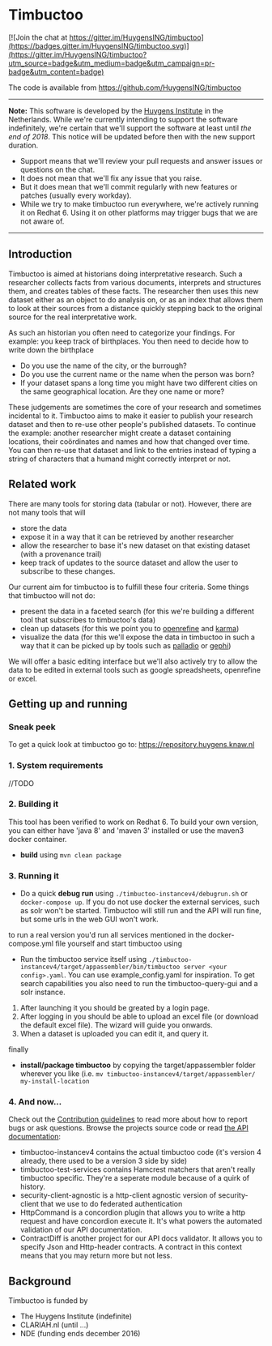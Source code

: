 # Timbuctoo

[![Join the chat at https://gitter.im/HuygensING/timbuctoo](https://badges.gitter.im/HuygensING/timbuctoo.svg)](https://gitter.im/HuygensING/timbuctoo?utm_source=badge&utm_medium=badge&utm_campaign=pr-badge&utm_content=badge)

The code is available from https://github.com/HuygensING/timbuctoo

---

**Note:** This software is developed by the [Huygens Institute](http://huygens.knaw.nl) in the Netherlands. 
While we're currently intending to support the software indefinitely, we're certain that we'll support the software at least until *the end of 2018*.
This notice will be updated before then with the new support duration.

 * Support means that we'll review your pull requests and answer issues or questions on the chat.
 * It does not mean that we'll fix any issue that you raise.
 * But it does mean that we'll commit regularly with new features or patches (usually every workday).
 * While we try to make timbuctoo run everywhere, we're actively running it on Redhat 6. Using it on other platforms may trigger bugs that we are not aware of.

---

## Introduction

Timbuctoo is aimed at historians doing interpretative research.
Such a researcher collects facts from various documents, interprets and structures them, and creates tables of these facts. 
The researcher then uses this new dataset either as an object to do analysis on, or as an index that allows them to look at their sources from a distance quickly stepping back to the original source for the real interpretative work.

As such an historian you often need to categorize your findings. 
For example: you keep track of birthplaces.
You then need to decide how to write down the birthplace
 - Do you use the name of the city, or the burrough? 
 - Do you use the current name or the name when the person was born?
 - If your dataset spans a long time you might have two different cities on the same geographical location. Are they one name or more?

These judgements are sometimes the core of your research and sometimes incidental to it.
Timbuctoo aims to make it easier to publish your research dataset and then to re-use other people's published datasets.
To continue the example: another researcher might create a dataset containing locations, their coördinates and names and how that changed over time. You can then re-use that dataset and link to the entries instead of typing a string of characters that a humand might correctly interpret or not.

## Related work
There are many tools for storing data (tabular or not). 
However, there are not many tools that will 
 - store the data
 - expose it in a way that it can be retrieved by another researcher
 - allow the researcher to base it's new dataset on that existing dataset (with a provenance trail)
 - keep track of updates to the source dataset and allow the user to subscribe to these changes.

Our current aim for timbuctoo is to fulfill these four criteria. Some things that timbuctoo will not do:

 - present the data in a faceted search (for this we're building a different tool that subscribes to timbuctoo's data)
 - clean up datasets (for this we point you to [openrefine](http://openrefine.org) and [karma](https://github.com/usc-isi-i2/Web-Karma))
 - visualize the data (for this we'll expose the data in timbuctoo in such a way that it can be picked up by tools such as [palladio](http://hdlab.stanford.edu/projects/palladio/) or [gephi](https://gephi.org/))

We will offer a basic editing interface but we'll also actively try to allow the data to be edited in external tools such as google spreadsheets, openrefine or excel.

## Getting up and running

### Sneak peek

To get a quick look at timbuctoo go to: https://repository.huygens.knaw.nl

### 1. System requirements

//TODO

### 2. Building it

This tool has been verified to work on Redhat 6.
To build your own version, you can either have 'java 8' and 'maven 3' installed or use the maven3 docker container.

* **build** using `mvn clean package`

### 3. Running it

 * Do a quick **debug run** using `./timbuctoo-instancev4/debugrun.sh` or  `docker-compose up`.
 If you do not use docker the external services, such as solr won't be started. 
 Timbuctoo will still run and the API will run fine, but some urls in the web GUI won't work.

to run a real version you'd run all services mentioned in the docker-compose.yml file yourself and start timbuctoo using

 * Run the timbuctoo service itself using `./timbuctoo-instancev4/target/appassembler/bin/timbuctoo server <your config>.yaml`. 
   You can use example_config.yaml for inspiration.
   To get search capabilities you also need to run the timbuctoo-query-gui and a solr instance.

 1. After launching it you should be greated by a login page.
 2. After logging in you should be able to upload an excel file (or download the default excel file). The wizard will guide you onwards.
 3. When a dataset is uploaded you can edit it, and query it.

finally

 * **install/package timbuctoo** by copying the target/appassembler folder wherever you like (i.e. `mv timbuctoo-instancev4/target/appassembler/ my-install-location`


### 4. And now...

Check out the [Contribution guidelines](CONTRIBUTING.md) to read more about how to report bugs or ask questions.
Browse the projects source code or read [the API documentation]():

* timbuctoo-instancev4 contains the actual timbuctoo code (it's version 4 already, there used to be a version 3 side by side)
* timbuctoo-test-services contains Hamcrest matchers that aren't really timbuctoo specific. They're a seperate module because of a quirk of history.
* security-client-agnostic is a http-client agnostic version of security-client that we use to do federated authentication
* HttpCommand is a concordion plugin that allows you to write a http request and have concordion execute it. It's what powers the automated validation of our API documentation.
* ContractDiff is another project for our API docs validator. It allows you to specify Json and Http-header contracts. A contract in this context means that you may return more but not less.

## Background

Timbuctoo is funded by

 * The Huygens Institute (indefinite)
 * CLARIAH.nl (until ...)
 * NDE (funding ends december 2016)

